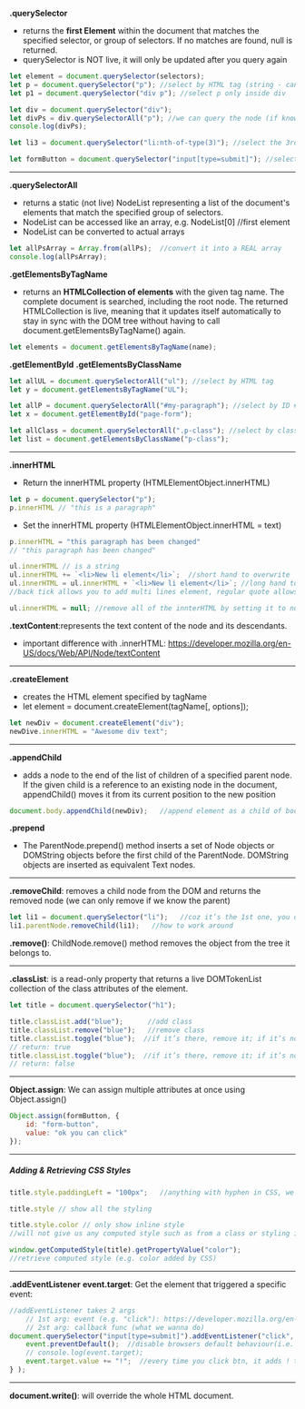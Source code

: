 __.querySelector__
- returns the __first Element__ within the document that matches the specified selector, or group of selectors. If no matches are found, null is returned.
- querySelector is NOT live, it will only be updated after you query again
```javascript
let element = document.querySelector(selectors);
let p = document.querySelector("p"); //select by HTML tag (string - can be lowercase or uppercase)
let p1 = document.querySelector("div p"); //select p only inside div

let div = document.querySelector("div"); 
let divPs = div.querySelectorAll("p"); //we can query the node (if known), instead of doc
console.log(divPs);

let li3 = document.querySelector("li:nth-of-type(3)"); //select the 3rd li

let formButton = document.querySelector("input[type=submit]"); //select input field
```
---
__.querySelectorAll__
- returns a static (not live) NodeList representing a list of the document's elements that match the specified group of selectors.
- NodeList can be accessed like an array, e.g. NodeList[0] //first element
- NodeList can be converted to actual arrays
```javascript
let allPsArray = Array.from(allPs);  //convert it into a REAL array
console.log(allPsArray);
```

__.getElementsByTagName__
-  returns an __HTMLCollection of elements__ with the given tag name. The complete document is searched, including the root node. The returned HTMLCollection is live, meaning that it updates itself automatically to stay in sync with the DOM tree without having to call document.getElementsByTagName() again.
```javascript
let elements = document.getElementsByTagName(name);
```
__.getElementById__
__.getElementsByClassName__

```javascript
let allUL = document.querySelectorAll("ul"); //select by HTML tag
let y = document.getElementsByTagName("UL");

let allP = document.querySelectorAll("#my-paragraph"); //select by ID #
let x = document.getElementById("page-form");

let allClass = document.querySelectorAll(".p-class"); //select by class .
let list = document.getElementsByClassName("p-class");
```
---
__.innerHTML__

- Return the innerHTML property (HTMLElementObject.innerHTML)
```javascript
let p = document.querySelector("p");
p.innerHTML // "this is a paragraph"
```
- Set the innerHTML property (HTMLElementObject.innerHTML = text)
```javascript
p.innerHTML = "this paragraph has been changed"
// "this paragraph has been changed"

ul.innerHTML // is a string
ul.innerHTML += `<li>New li element</li>`;  //short hand to overwrite
ul.innerHTML = ul.innerHTML + `<li>New li element</li>`; //long hand to overwrite
//back tick allows you to add multi lines element, regular quote allows you to add single line element

ul.innerHTML = null; //remove all of the innterHTML by setting it to null

```

__.textContent__:represents the text content of the node and its descendants.
- important difference with .innerHTML: https://developer.mozilla.org/en-US/docs/Web/API/Node/textContent

---
__.createElement__
- creates the HTML element specified by tagName
- let element = document.createElement(tagName[, options]);
```javascript
let newDiv = document.createElement("div");
newDive.innerHTML = "Awesome div text";
```
---
__.appendChild__
-  adds a node to the end of the list of children of a specified parent node. If the given child is a reference to an existing node in the document, appendChild() moves it from its current position to the new position
```javascript
document.body.appendChild(newDiv);   //append element as a child of body
```

__.prepend__
- The ParentNode.prepend() method inserts a set of Node objects or DOMString objects before the first child of the ParentNode. DOMString objects are inserted as equivalent Text nodes.


---
__.removeChild__: removes a child node from the DOM and returns the removed node (we can only remove if we know the parent)

```javascript
let li1 = document.querySelector("li");   //coz it’s the 1st one, you don’t have to specify
li1.parentNode.removeChild(li1);   //how to work around
```

__.remove()__: ChildNode.remove() method removes the object from the tree it belongs to.

---

__.classList__: is a read-only property that returns a live DOMTokenList collection of the class attributes of the element.

```javascript
let title = document.querySelector("h1");

title.classList.add("blue");      //add class
title.classList.remove("blue");   //remove class
title.classList.toggle("blue");  //if it’s there, remove it; if it’s not there, add class
// return: true
title.classList.toggle("blue");  //if it’s there, remove it; if it’s not there, add class
// return: false
```
---

__Object.assign__: We can assign multiple attributes at once using Object.assign()
```javascript
Object.assign(formButton, {
    id: "form-button",
    value: "ok you can click"
});
```
---
##### Adding & Retrieving CSS Styles

```javascript
title.style.paddingLeft = "100px";   //anything with hyphen in CSS, we changed it to camel case

title.style // show all the styling

title.style.color // only show inline style
//will not give us any computed style such as from a class or styling inherited from its parent.

window.getComputedStyle(title).getPropertyValue("color");
//retrieve computed style (e.g. color added by CSS)

```
---
__.addEventListener__
__event.target__: Get the element that triggered a specific event:

```javascript
//addEventListener takes 2 args
    // 1st arg: event (e.g. "click"): https://developer.mozilla.org/en-US/docs/Web/Events
    // 2st arg: callback func (what we wanna do)
document.querySelector("input[type=submit]").addEventListener("click", (event) => {
    event.preventDefault();  //disable browsers default behaviour(i.e. won't submit the form)
    // console.log(event.target); 
    event.target.value += "!";  //every time you click btn, it adds ! to the value
} );

```


---
__document.write()__: will override the whole HTML document.

